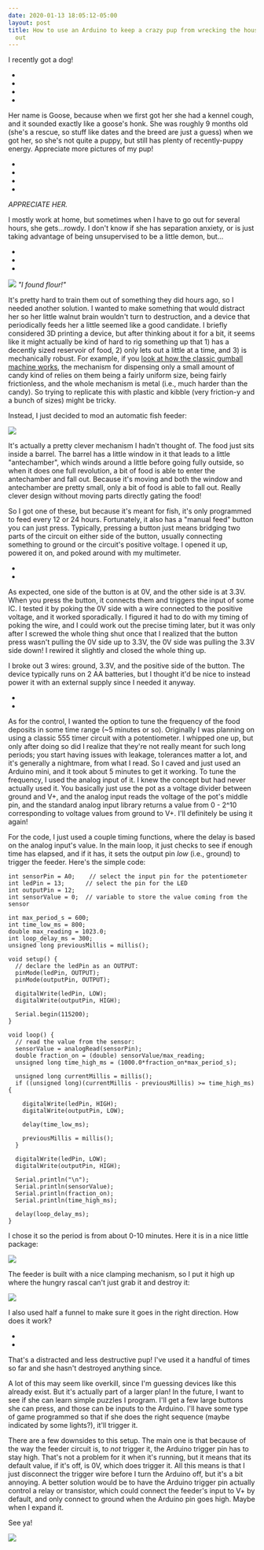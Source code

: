 ```yaml
---
date: 2020-01-13 18:05:12-05:00
layout: post
title: How to use an Arduino to keep a crazy pup from wrecking the house while you're
  out
---
```


I recently got a dog!

- 
- 
- 
- 

Her name is Goose, because when we first got her she had a kennel cough, and it sounded exactly like a goose's honk. She was roughly 9 months old (she's a rescue, so stuff like dates and the breed are just a guess) when we got her, so she's not quite a puppy, but still has plenty of recently-puppy energy. Appreciate more pictures of my pup!

- 
- 
- 
- 

*APPRECIATE HER.*

I mostly work at home, but sometimes when I have to go out for several hours, she gets...rowdy. I don't know if she has separation anxiety, or is just taking advantage of being unsupervised to be a little demon, but...

- 
- 
- 

![](/assets/images/IMG_20200105_131643-1-768x1024.jpg)
*"I found flour!"*

It's pretty hard to train them out of something they did hours ago, so I needed another solution. I wanted to make something that would distract her so her little walnut brain wouldn't turn to destruction, and a device that periodically feeds her a little seemed like a good candidate. I briefly considered 3D printing a device, but after thinking about it for a bit, it seems like it might actually be kind of hard to rig something up that 1) has a decently sized reservoir of food, 2) only lets out a little at a time, and 3) is mechanically robust. For example, if you [look at how the classic gumball machine works](https://www.youtube.com/watch?v=Q3ZeUNDg4fQ), the mechanism for dispensing only a small amount of candy kind of relies on them being a fairly uniform size, being fairly frictionless, and the whole mechanism is metal (i.e., much harder than the candy). So trying to replicate this with plastic and kibble (very friction-y and a bunch of sizes) might be tricky.

Instead, I just decided to mod an automatic fish feeder:

![](/assets/images/fish_feeder-1.jpg)

It's actually a pretty clever mechanism I hadn't thought of. The food just sits inside a barrel. The barrel has a little window in it that leads to a little "antechamber", which winds around a little before going fully outside, so when it does one full revolution, a bit of food is able to enter the antechamber and fall out. Because it's moving and both the window and antechamber are pretty small, only a bit of food is able to fall out. Really clever design without moving parts directly gating the food!

So I got one of these, but because it's meant for fish, it's only programmed to feed every 12 or 24 hours. Fortunately, it also has a "manual feed" button you can just press. Typically, pressing a button just means bridging two parts of the circuit on either side of the button, usually connecting something to ground or the circuit's positive voltage. I opened it up, powered it on, and poked around with my multimeter.

- 
- 

As expected, one side of the button is at 0V, and the other side is at 3.3V. When you press the button, it connects them and triggers the input of some IC. I tested it by poking the 0V side with a wire connected to the positive voltage, and it worked sporadically. I figured it had to do with my timing of poking the wire, and I could work out the precise timing later, but it was only after I screwed the whole thing shut once that I realized that the button press wasn't pulling the 0V side up to 3.3V, the 0V side was pulling the 3.3V side down! I rewired it slightly and closed the whole thing up.

I broke out 3 wires: ground, 3.3V, and the positive side of the button. The device typically runs on 2 AA batteries, but I thought it'd be nice to instead power it with an external supply since I needed it anyway.

- 
- 

As for the control, I wanted the option to tune the frequency of the food deposits in some time range (~5 minutes or so). Originally I was planning on using a classic 555 timer circuit with a potentiometer. I whipped one up, but only after doing so did I realize that they're not really meant for such long periods; you start having issues with leakage, tolerances matter a lot, and it's generally a nightmare, from what I read. So I caved and just used an Arduino mini, and it took about 5 minutes to get it working. To tune the frequency, I used the analog input of it. I knew the concept but had never actually used it. You basically just use the pot as a voltage divider between ground and V+, and the analog input reads the voltage of the pot's middle pin, and the standard analog input library returns a value from 0 - 2^10 corresponding to voltage values from ground to V+. I'll definitely be using it again!

For the code, I just used a couple timing functions, where the delay is based on the analog input's value. In the main loop, it just checks to see if enough time has elapsed, and if it has, it sets the output pin *low* (i.e., ground) to trigger the feeder. Here's the simple code:

```
int sensorPin = A0;    // select the input pin for the potentiometer
int ledPin = 13;      // select the pin for the LED
int outputPin = 12;
int sensorValue = 0;  // variable to store the value coming from the sensor

int max_period_s = 600;
int time_low_ms = 800;
double max_reading = 1023.0;
int loop_delay_ms = 300;
unsigned long previousMillis = millis();

void setup() {
  // declare the ledPin as an OUTPUT:
  pinMode(ledPin, OUTPUT);
  pinMode(outputPin, OUTPUT);
  
  digitalWrite(ledPin, LOW);
  digitalWrite(outputPin, HIGH);
  
  Serial.begin(115200);
}

void loop() {
  // read the value from the sensor:
  sensorValue = analogRead(sensorPin);
  double fraction_on = (double) sensorValue/max_reading;
  unsigned long time_high_ms = (1000.0*fraction_on*max_period_s);

  unsigned long currentMillis = millis();
  if ((unsigned long)(currentMillis - previousMillis) >= time_high_ms) {

    digitalWrite(ledPin, HIGH);
    digitalWrite(outputPin, LOW);
    
    delay(time_low_ms);

    previousMillis = millis();
  }

  digitalWrite(ledPin, LOW);
  digitalWrite(outputPin, HIGH);
 
  Serial.println("\n");
  Serial.println(sensorValue);
  Serial.println(fraction_on);
  Serial.println(time_high_ms);

  delay(loop_delay_ms);
}
```

I chose it so the period is from about 0-10 minutes. Here it is in a nice little package:

![](/assets/images/IMG_20191201_002948-1024x949.jpg)

The feeder is built with a nice clamping mechanism, so I put it high up where the hungry rascal can't just grab it and destroy it:

![](/assets/images/IMG_20191201_002937-768x1024.jpg)

I also used half a funnel to make sure it goes in the right direction. How does it work?

- 
- 

That's a distracted and less destructive pup! I've used it a handful of times so far and she hasn't destroyed anything since.

A lot of this may seem like overkill, since I'm guessing devices like this already exist. But it's actually part of a larger plan! In the future, I want to see if she can learn simple puzzles I program. I'll get a few large buttons she can press, and those can be inputs to the Arduino. I'll have some type of game programmed so that if she does the right sequence (maybe indicated by some lights?), it'll trigger it.

There are a few downsides to this setup. The main one is that because of the way the feeder circuit is, to *not* trigger it, the Arduino trigger pin has to stay high. That's not a problem for it when it's running, but it means that its default value, if it's off, is 0V, which does trigger it. All this means is that I just disconnect the trigger wire before I turn the Arduino off, but it's a bit annoying. A better solution would be to have the Arduino trigger pin actually control a relay or transistor, which could connect the feeder's input to V+ by default, and only connect to ground when the Arduino pin goes high. Maybe when I expand it.

See ya!

![](/assets/images/IMG_20191207_203748-1-1024x736.jpg)
